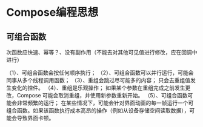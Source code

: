 # Compose编程思想

## 可组合函数

次函数应快速、幂等？、没有副作用（不能去对其他可见值进行修改，应在回调中进行）

（1）、可组合函数会按任何顺序执行；
（2）、可组合函数可以并行运行，可能会同事从多个线程调用函数；
（3）、重组会跳过尽可能多的内容；
    只会去重组值发生变化的控件。
（4）、重组是乐观操作；
 如果某个参数在重组完成之前发生更改，Compose 可能会取消重组，并使用新参数重新开始。
（5）、可组合函数可能会非常频繁的运行；
在某些情况下，可能会针对界面动画的每一帧运行一个可组合函数。如果该函数执行成本高昂的操作（例如从设备存储空间读取数据），可能会导致界面卡顿。
